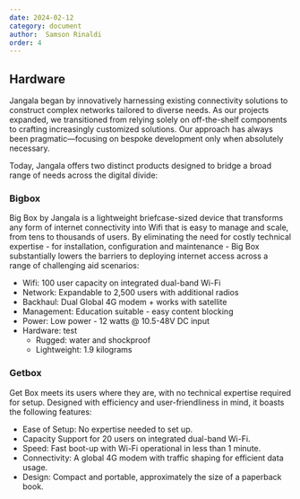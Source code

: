 ```yaml
---
date: 2024-02-12
category: document
author:  Samson Rinaldi
order: 4
---
```


## Hardware
Jangala began by innovatively harnessing existing connectivity solutions to construct complex networks tailored to diverse needs. As our projects expanded, we transitioned from relying solely on off-the-shelf components to crafting increasingly customized solutions. Our approach has always been pragmatic—focusing on bespoke development only when absolutely necessary.

Today, Jangala offers two distinct products designed to bridge a broad range of needs across the digital divide: 

### Bigbox
Big Box by Jangala is a lightweight briefcase-sized device that transforms any form of internet connectivity into Wifi that is easy to manage and scale, from tens to thousands of users. By eliminating the need for costly technical expertise - for installation, configuration and maintenance - Big Box substantially lowers the barriers to deploying internet access across a range of challenging aid scenarios:
* Wifi: 100 user capacity on integrated dual-band Wi-Fi
* Network: Expandable to 2,500 users with additional radios
* Backhaul: Dual Global 4G modem + works with satellite
* Management: Education suitable - easy content blocking
* Power: Low power - 12 watts @ 10.5-48V DC input
* Hardware: test
  * Rugged: water and shockproof
  * Lightweight: 1.9 kilograms

### Getbox
Get Box meets its users where they are, with no technical expertise required for setup. Designed with efficiency and user-friendliness in mind, it boasts the following features:
* Ease of Setup: No expertise needed to set up.
* Capacity Support for 20 users on integrated dual-band Wi-Fi.
* Speed: Fast boot-up with Wi-Fi operational in less than 1 minute.
* Connectivity: A global 4G modem with traffic shaping for efficient data usage.
* Design: Compact and portable, approximately the size of a paperback book.
